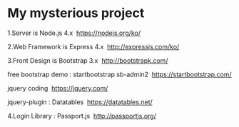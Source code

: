 # My mysterious project

1.Server is Node.js 4.x
  https://nodejs.org/ko/

2.Web Framework is Express 4.x
  http://expressjs.com/ko/

3.Front Design is Bootstrap 3.x
  http://bootstrapk.com/
  
  free bootstrap demo : startbootstrap sb-admin2
  https://startbootstrap.com/

  jquery coding
  https://jquery.com/
  
  jquery-plugin : Datatables
  https://datatables.net/
  
4.Login Library : Passport.js
  http://passportjs.org/
